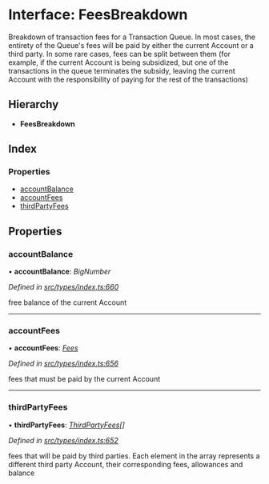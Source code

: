 # Interface: FeesBreakdown

Breakdown of transaction fees for a Transaction Queue. In most cases, the entirety of the Queue's fees
  will be paid by either the current Account or a third party. In some rare cases,
  fees can be split between them (for example, if the current Account is being subsidized, but one of the
  transactions in the queue terminates the subsidy, leaving the current Account with the responsibility of
  paying for the rest of the transactions)

## Hierarchy

* **FeesBreakdown**

## Index

### Properties

* [accountBalance](feesbreakdown.md#accountbalance)
* [accountFees](feesbreakdown.md#accountfees)
* [thirdPartyFees](feesbreakdown.md#thirdpartyfees)

## Properties

###  accountBalance

• **accountBalance**: *BigNumber*

*Defined in [src/types/index.ts:660](https://github.com/PolymathNetwork/polymesh-sdk/blob/108d588b/src/types/index.ts#L660)*

free balance of the current Account

___

###  accountFees

• **accountFees**: *[Fees](fees.md)*

*Defined in [src/types/index.ts:656](https://github.com/PolymathNetwork/polymesh-sdk/blob/108d588b/src/types/index.ts#L656)*

fees that must be paid by the current Account

___

###  thirdPartyFees

• **thirdPartyFees**: *[ThirdPartyFees](thirdpartyfees.md)[]*

*Defined in [src/types/index.ts:652](https://github.com/PolymathNetwork/polymesh-sdk/blob/108d588b/src/types/index.ts#L652)*

fees that will be paid by third parties. Each element in the array represents
  a different third party Account, their corresponding fees, allowances and balance
